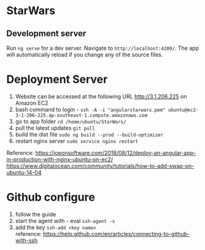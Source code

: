# StarWars
## Development server

Run `ng serve` for a dev server. Navigate to `http://localhost:4200/`. The app will automatically reload if you change any of the source files.

# Deployment Server
1. Website can be accessed at the following URL http://3.1.206.225 on Amazon EC2
2. bash command to login - `ssh -A -i "angularstarwars.pem" ubuntu@ec2-3-1-206-225.ap-southeast-1.compute.amazonaws.com`
3. go to app folder `cd /home/ubuntu/StarWars/`
4. pull the latest updates `git pull`
5. build the dist file `sudo ng build --prod --build-optimizer`
6. restart nginx server `sudo service nginx restart`

Reference: https://joeonsoftware.com/2018/08/12/deploy-an-angular-app-in-production-with-nginx-ubuntu-on-ec2/
https://www.digitalocean.com/community/tutorials/how-to-add-swap-on-ubuntu-14-04


# Github configure 
1. follow the guide
2. start the agent with - eval `ssh-agent -s`
3. add the key `ssh-add <key name>`  
reference: https://help.github.com/en/articles/connecting-to-github-with-ssh


